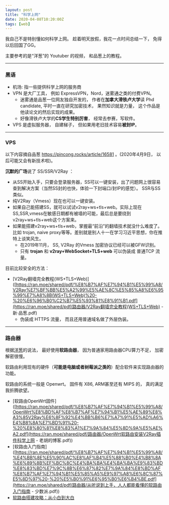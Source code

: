 ```yaml
---
layout: post
title: "科学上网"
date: 2020-04-08T10:20:00Z
tags: [web]
---
```






我自己不是特别懂如何科学上网。 趁着明天放假，我花一点时间总结一下， 免得以后回国了GG。

主要参考的是“洋葱”的 Youtuber 的视频， 和品葱上的教程。 

---

### 黑语

* 机场: 指一些提供科学上网的服务商
* VPN 是大厂工具， 例如 ExpressVPN，Nord，迷雾通之类的付费VPN。
  * 迷雾通是品葱一位网友独自开发的， 作者在**加拿大滑铁卢大学**读 Phd candidate, 平时一直在研究加密技术， 果然知识就是力量， 这个作品是他读论文的然后实现的成果。
  *  好像滑铁卢大学的**CS学生特别厉害**， 经常去参赛，写软件。
* VPS 是虚拟服务器， 自建梯子， 但如果用老旧技术容易**被封IP**。 

---

### VPS

以下内容摘自品葱 https://pincong.rocks/article/16581 。(2020年4月9日， 以后可能又会有新技术啦)。

**沉默的广场**说了 SS/SSR/V2Ray ：

- 从SS开始入手，只要会登录服务器，SS可以一键安装，出了问题网上很容易查到解决方案（当然SS封的也快，体验一下封端口/封IP的感觉）。 SSR与SS类似。
- 纯V2Ray（Vmess）现在也可以一键安装。 
- 如果自己能搭建SS，就可以试试v2ray+ws+tls+web。实际上现在SS,SSR,vmess在敏感日期都有被墙的可能，最后总是要绕到v2ray+ws+tls+web这个方案来。
- 如果能搭建v2ray+ws+tls+web，掌握最“前沿”的翻墙技术就没什么难度了。比如 trojan, naive proxy等等。差别就是别人十一在学习习近平思想，你在推特上谈笑风生。
  - 在2019年11月， SS, V2Ray 的Vmess 加密协议已经可以被GFW识别。
  - 只有 **trojan** 和 **v2ray+WebSocket+TLS+web** 可以伪装成 普通TCP 流量。 

目前比较安全的方法：

- [V2Ray翻墙完全教程(WS+TLS+Web)]([https://ran.moe/shared/pdf/%E8%B7%AF%E7%94%B1%E5%99%A8/V2Ray%E7%BF%BB%E5%A2%99%E5%AE%8C%E5%85%A8%E6%95%99%E7%A8%8B(WS+TLS+Web)%20-%20%E6%96%B0%C2%B7%E5%93%81%E8%91%B1.pdf](https://ran.moe/shared/pdf/路由器/V2Ray翻墙完全教程(WS+TLS+Web) - 新·品葱.pdf)
  - 伪装成 HTTPS 流量， 而且还用普通域名做了外层伪装。 



---

### 路由器

根据[洋葱](https://www.youtube.com/channel/UCA0gaB71yl2p_g5WlO5zljw)的说法， 最好使用**软路由器**， 因为普通家用路由器CPU算力不足， 加密解密很慢。

软路由利用现有的硬件（**可能是电脑或者树莓派之类的**）配合软件来实现路由器的功能。

软路由的系统一般是 Openwrt。 固件有 X86, ARM甚至还有 MIPS 的， 真的满足我折腾欲望。

- [软路由OpenWrt固件]([https://ran.moe/shared/pdf/%E8%B7%AF%E7%94%B1%E5%99%A8/OpenWrt%E8%BD%AF%E8%B7%AF%E7%94%B1%E5%AE%89%E8%A3%85V2Ray%E6%8F%92%E4%BB%B6%E7%A7%91%E5%AD%A6%E4%B8%8A%E7%BD%91%20-%20%E8%80%81%E8%83%A1%E7%9A%84%E5%8D%9A%E5%AE%A2.pdf](https://ran.moe/shared/pdf/路由器/OpenWrt软路由安装V2Ray插件科学上网 - 老胡的博客.pdf))
- [软路由入门指南]([https://ran.moe/shared/pdf/%E8%B7%AF%E7%94%B1%E5%99%A8/%E4%BB%8E%E5%90%AC%E8%AF%B4%E5%88%B0%E4%B8%8A%E6%89%8B%EF%BC%8C%E4%BA%BA%E4%BA%BA%E9%83%BD%E8%83%BD%E7%9C%8B%E6%87%82%E7%9A%84%E8%BD%AF%E8%B7%AF%E7%94%B1%E5%85%A5%E9%97%A8%E6%8C%87%E5%8D%97%20-%20%E5%B0%91%E6%95%B0%E6%B4%BE.pdf](https://ran.moe/shared/pdf/路由器/从听说到上手，人人都能看懂的软路由入门指南 - 少数派.pdf))
- [软路由搭建攻略：从小白到大白]([https://ran.moe/shared/pdf/%E8%B7%AF%E7%94%B1%E5%99%A8/%E8%BD%AF%E8%B7%AF%E7%94%B1%E6%90%AD%E5%BB%BA%E6%94%BB%E7%95%A5%EF%BC%9A%E4%BB%8E%E5%B0%8F%E7%99%BD%E5%88%B0%E5%A4%A7%E7%99%BD_%E5%80%BC%E5%AE%A2%E5%8E%9F%E5%88%9B_%E4%BB%80%E4%B9%88%E5%80%BC%E5%BE%97%E4%B9%B0.pdf](https://ran.moe/shared/pdf/路由器/软路由搭建攻略：从小白到大白_值客原创_什么值得买.pdf))